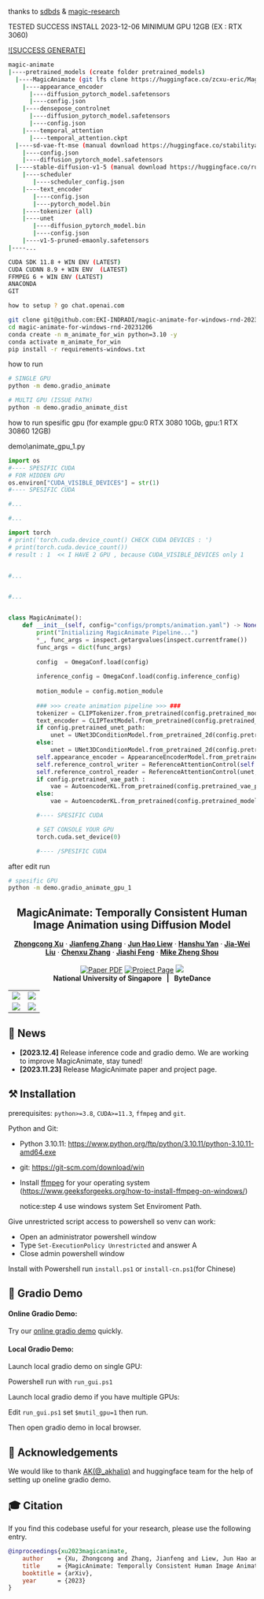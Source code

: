 
thanks to [sdbds](https://github.com/sdbds) & [magic-research](https://github.com/magic-research)

TESTED SUCCESS INSTALL 2023-12-06 MINIMUM GPU 12GB (EX : RTX 3060)

[![SUCCESS GENERATE]]([link-to-your-video.mp4](https://raw.githubusercontent.com/EKI-INDRADI/magic-animate-for-windows-rnd-20231206/main/2023-12-06T19-17-13.mp4))

```sh
magic-animate
|----pretrained_models (create folder pretrained_models)
  |----MagicAnimate (git lfs clone https://huggingface.co/zcxu-eric/MagicAnimate)
    |----appearance_encoder
      |----diffusion_pytorch_model.safetensors
      |----config.json
    |----densepose_controlnet
      |----diffusion_pytorch_model.safetensors
      |----config.json
    |----temporal_attention
      |----temporal_attention.ckpt
  |----sd-vae-ft-mse (manual download https://huggingface.co/stabilityai/sd-vae-ft-mse)
    |----config.json
    |----diffusion_pytorch_model.safetensors
  |----stable-diffusion-v1-5 (manual download https://huggingface.co/runwayml/stable-diffusion-v1-5, dont donload all 100GB+)
    |----scheduler
       |----scheduler_config.json
    |----text_encoder
       |----config.json
       |----pytorch_model.bin
    |----tokenizer (all)
    |----unet
       |----diffusion_pytorch_model.bin
       |----config.json
    |----v1-5-pruned-emaonly.safetensors
|----...

```

```sh
CUDA SDK 11.8 + WIN ENV (LATEST)
CUDA CUDNN 8.9 + WIN ENV  (LATEST)
FFMPEG 6 + WIN ENV (LATEST)
ANACONDA
GIT

how to setup ? go chat.openai.com
```

```sh
git clone git@github.com:EKI-INDRADI/magic-animate-for-windows-rnd-20231206.git
cd magic-animate-for-windows-rnd-20231206
conda create -n m_animate_for_win python=3.10 -y
conda activate m_animate_for_win
pip install -r requirements-windows.txt

```

how to run
```sh
# SINGLE GPU
python -m demo.gradio_animate

# MULTI GPU (ISSUE PATH)
python -m demo.gradio_animate_dist

```

how to run spesific gpu (for example gpu:0 RTX 3080 10Gb, gpu:1 RTX 30860 12GB)

demo\animate_gpu_1.py
```python
import os
#---- SPESIFIC CUDA
# FOR HIDDEN GPU
os.environ["CUDA_VISIBLE_DEVICES"] = str(1)
#---- SPESIFIC CUDA

#...

#...

import torch
# print('torch.cuda.device_count() CHECK CUDA DEVICES : ')
# print(torch.cuda.device_count())
# result : 1  << I HAVE 2 GPU , because CUDA_VISIBLE_DEVICES only 1


#...


#...


class MagicAnimate():
    def __init__(self, config="configs/prompts/animation.yaml") -> None:
        print("Initializing MagicAnimate Pipeline...")
        *_, func_args = inspect.getargvalues(inspect.currentframe())
        func_args = dict(func_args)
        
        config  = OmegaConf.load(config)
        
        inference_config = OmegaConf.load(config.inference_config)
            
        motion_module = config.motion_module
       
        ### >>> create animation pipeline >>> ###
        tokenizer = CLIPTokenizer.from_pretrained(config.pretrained_model_path, subfolder="tokenizer")
        text_encoder = CLIPTextModel.from_pretrained(config.pretrained_model_path, subfolder="text_encoder")
        if config.pretrained_unet_path:
            unet = UNet3DConditionModel.from_pretrained_2d(config.pretrained_unet_path, unet_additional_kwargs=OmegaConf.to_container(inference_config.unet_additional_kwargs))
        else:
            unet = UNet3DConditionModel.from_pretrained_2d(config.pretrained_model_path, subfolder="unet", unet_additional_kwargs=OmegaConf.to_container(inference_config.unet_additional_kwargs))
        self.appearance_encoder = AppearanceEncoderModel.from_pretrained(config.pretrained_appearance_encoder_path, subfolder="appearance_encoder").cuda()
        self.reference_control_writer = ReferenceAttentionControl(self.appearance_encoder, do_classifier_free_guidance=True, mode='write', fusion_blocks=config.fusion_blocks)
        self.reference_control_reader = ReferenceAttentionControl(unet, do_classifier_free_guidance=True, mode='read', fusion_blocks=config.fusion_blocks)
        if config.pretrained_vae_path :
            vae = AutoencoderKL.from_pretrained(config.pretrained_vae_path)
        else:
            vae = AutoencoderKL.from_pretrained(config.pretrained_model_path, subfolder="vae")

        #---- SPESIFIC CUDA

        # SET CONSOLE YOUR GPU
        torch.cuda.set_device(0)  

        #---- /SPESIFIC CUDA
```

after edit run
```sh
# spesific GPU
python -m demo.gradio_animate_gpu_1

```


<!-- # magic-edit.github.io -->

<p align="center">

  <h2 align="center">MagicAnimate: Temporally Consistent Human Image Animation using Diffusion Model</h2>
  <p align="center">
    <a href="https://scholar.google.com/citations?user=-4iADzMAAAAJ&hl=en"><strong>Zhongcong Xu</strong></a>
    ·
    <a href="http://jeff95.me/"><strong>Jianfeng Zhang</strong></a>
    ·
    <a href="https://scholar.google.com.sg/citations?user=8gm-CYYAAAAJ&hl=en"><strong>Jun Hao Liew</strong></a>
    ·
    <a href="https://hanshuyan.github.io/"><strong>Hanshu Yan</strong></a>
    ·
    <a href="https://scholar.google.com/citations?user=stQQf7wAAAAJ&hl=en"><strong>Jia-Wei Liu</strong></a>
    ·
    <a href="https://zhangchenxu528.github.io/"><strong>Chenxu Zhang</strong></a>
    ·
    <a href="https://sites.google.com/site/jshfeng/home"><strong>Jiashi Feng</strong></a>
    ·
    <a href="https://sites.google.com/view/showlab"><strong>Mike Zheng Shou</strong></a>
    <br>
    <br>
        <a href="https://arxiv.org/abs/2311.16498"><img src='https://img.shields.io/badge/arXiv-MagicAnimate-red' alt='Paper PDF'></a>
        <a href='https://showlab.github.io/magicanimate'><img src='https://img.shields.io/badge/Project_Page-MagicAnimate-green' alt='Project Page'></a>
        <a href='https://huggingface.co/spaces/zcxu-eric/magicanimate'><img src='https://img.shields.io/badge/%F0%9F%A4%97%20Hugging%20Face-Spaces-blue'></a>
    <br>
    <b>National University of Singapore &nbsp; | &nbsp;  ByteDance</b>
  </p>
  
  <table align="center">
    <tr>
    <td>
      <img src="assets/teaser/t1.gif">
    </td>
    <td>
      <img src="assets/teaser/t4.gif">
    </td>
    </tr>
    <tr>
    <td>
      <img src="assets/teaser/t3.gif">
    </td>
    <td>
      <img src="assets/teaser/t2.gif">
    </td>
    </tr>
  </table>

## 📢 News
* **[2023.12.4]** Release inference code and gradio demo. We are working to improve MagicAnimate, stay tuned!
* **[2023.11.23]** Release MagicAnimate paper and project page.


## ⚒️ Installation
prerequisites: `python>=3.8`, `CUDA>=11.3`, `ffmpeg` and `git`.

Python and Git:

- Python 3.10.11: https://www.python.org/ftp/python/3.10.11/python-3.10.11-amd64.exe
- git: https://git-scm.com/download/win

- Install [ffmpeg](https://ffmpeg.org/) for your operating system
  (https://www.geeksforgeeks.org/how-to-install-ffmpeg-on-windows/)
  
  notice:step 4 use windows system Set Enviroment Path.

Give unrestricted script access to powershell so venv can work:

- Open an administrator powershell window
- Type `Set-ExecutionPolicy Unrestricted` and answer A
- Close admin powershell window

Install with Powershell run `install.ps1` or `install-cn.ps1`(for Chinese)

## 🎨 Gradio Demo 

#### Online Gradio Demo:
Try our [online gradio demo](https://huggingface.co/spaces/zcxu-eric/magicanimate) quickly.

#### Local Gradio Demo:
Launch local gradio demo on single GPU:

Powershell run with `run_gui.ps1`

Launch local gradio demo if you have multiple GPUs:

Edit `run_gui.ps1` set `$mutil_gpu=1` then run.

Then open gradio demo in local browser.

## 🙏 Acknowledgements
We would like to thank [AK(@_akhaliq)](https://twitter.com/_akhaliq?lang=en) and huggingface team for the help of setting up oneline gradio demo.

## 🎓 Citation
If you find this codebase useful for your research, please use the following entry.
```BibTeX
@inproceedings{xu2023magicanimate,
    author    = {Xu, Zhongcong and Zhang, Jianfeng and Liew, Jun Hao and Yan, Hanshu and Liu, Jia-Wei and Zhang, Chenxu and Feng, Jiashi and Shou, Mike Zheng},
    title     = {MagicAnimate: Temporally Consistent Human Image Animation using Diffusion Model},
    booktitle = {arXiv},
    year      = {2023}
}
```

